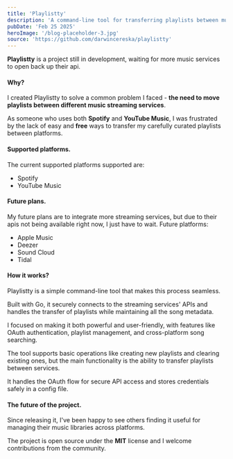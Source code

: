 ```yaml
---
title: 'Playlistty'
description: 'A command-line tool for transferring playlists between music streaming services'
pubDate: 'Feb 25 2025'
heroImage: '/blog-placeholder-3.jpg'
source: 'https://github.com/darwincereska/playlistty'
---
```

**Playlistty** is a project still in development, waiting for more music services to open back up their api.

#### Why?
I created Playlistty to solve a common problem I faced - **the need to move playlists between different music streaming services**.

As someone who uses both **Spotify** and **YouTube Music**, I was frustrated by the lack of easy and **free** ways to transfer my carefully curated playlists between platforms.

#### Supported platforms.
The current supported platforms supported are:
- Spotify
- YouTube Music

#### Future plans.
My future plans are to integrate more streaming services, but due to their apis not being available right now, I just have to wait.
Future platforms:
- Apple Music
- Deezer
- Sound Cloud
- Tidal

#### How it works?
Playlistty is a simple command-line tool that makes this process seamless.

Built with Go, it securely connects to the streaming services' APIs and handles the transfer of playlists while maintaining all the song metadata.

I focused on making it both powerful and user-friendly, with features like OAuth authentication, playlist management, and cross-platform song searching.

The tool supports basic operations like creating new playlists and clearing existing ones, but the main functionality is the ability to transfer playlists between services.

It handles the OAuth flow for secure API access and stores credentials safely in a config file.

#### The future of the project.
Since releasing it, I've been happy to see others finding it useful for managing their music libraries across platforms.

The project is open source under the **MIT** license and I welcome contributions from the community.